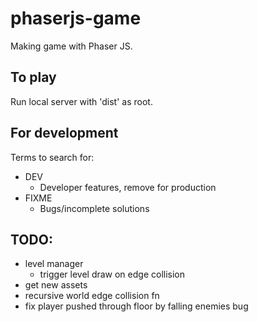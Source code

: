 # phaserjs-game
Making game with Phaser JS.  

## To play
Run local server with 'dist' as root.  

## For development  
Terms to search for:
- DEV
    - Developer features, remove for production
- FIXME
    - Bugs/incomplete solutions  

## TODO:
- level manager
    - trigger level draw on edge collision
- get new assets
- recursive world edge collision fn
- fix player pushed through floor by falling enemies bug